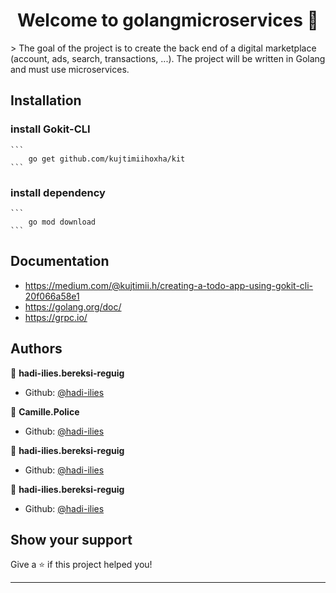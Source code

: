 <h1 align="center">Welcome to golangmicroservices 👋</h1>
> The goal of the project is to create the back end of a digital marketplace (account, ads, search, transactions, ...).
The project will be written in Golang and must use microservices.

## Installation
### install Gokit-CLI
    ```
        go get github.com/kujtimiihoxha/kit
    ```
### install dependency
    ```
        go mod download
    ```

## Documentation
 * https://medium.com/@kujtimii.h/creating-a-todo-app-using-gokit-cli-20f066a58e1
 * https://golang.org/doc/
 * https://grpc.io/

## Authors

👤 **hadi-ilies.bereksi-reguig**

* Github: [@hadi-ilies](https://github.com/hadi-ilies)

👤 **Camille.Police**

* Github: [@hadi-ilies](https://github.com/hadi-ilies)

👤 **hadi-ilies.bereksi-reguig**

* Github: [@hadi-ilies](https://github.com/hadi-ilies)

👤 **hadi-ilies.bereksi-reguig**

* Github: [@hadi-ilies](https://github.com/hadi-ilies)

## Show your support

Give a ⭐️ if this project helped you!

***

